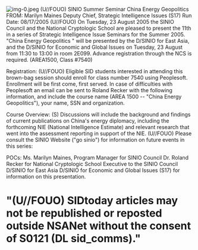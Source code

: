 ![img-0.jpeg](img-0.jpeg)
(U//FOUO) SINIO Summer Seminar China Energy Geopolitics
FROM: Marilyn Maines
Deputy Chief, Strategic Intelligence Issues (S17)
Run Date: 08/17/2005
(U//FOUO) On Tuesday, 23 August 2005 the SINIO Council and the National Cryptologic School are pleased to present the 11th in a series of Strategic Intelligence Issue Seminars for the Summer 2005. "China Energy Geopolitics " will be presented by the D/SINIO for East Asia, and the D/SINIO for Economic and Global Issues on Tuesday, 23 August from 11:30 to 13:00 in room 2E099. Advance registration through the NCS is required. (AREA1500, Class \#7540)

Registration:
(U//FOUO) Eligible SID students interested in attending this brown-bag session should enroll for class number 7540 using Peoplesoft. Enrollment will be first come, first served. In case of difficulties with Peoplesoft an email can be sent to Roland Recker with the following information, and include the course name (AREA 1500 -- "China Energy Geopolitics"), your name, SSN and organization.

Course Overview:
(S) Discussions will include the background and findings of current publications on China's energy diplomacy, including the forthcoming NIE (National Intelligence Estimate) and relevant research that went into the assessment reporting in support of the NIE.
(U//FOUO) Please consult the SINIO Website ("go sinio") for information on future events in this series:

POCs:
Ms. Marilyn Maines, Program Manager for SINIO Council
Dr. Roland Recker for National Cryptologic School Executive to the SINIO Council
D/SINIO for East Asia
D/SINIO for
Economic and Global Issues (S17) for information on this presentation.

# "(U//FOUO) SIDtoday articles may not be republished or reposted outside NSANet without the consent of S0121 (DL sid_comms)."
